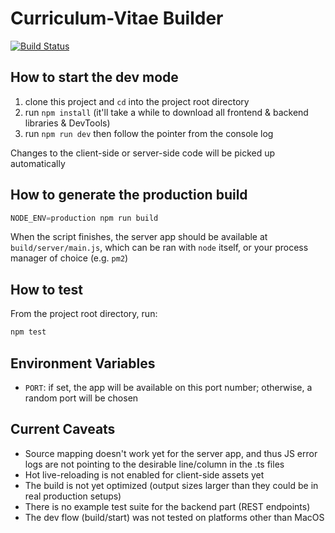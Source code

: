 # Curriculum-Vitae Builder

[![Build Status](https://travis-ci.com/dklabco/curriculum-vitae-builder.svg?branch=master)](https://travis-ci.com/dklabco/curriculum-vitae-builder)

## How to start the dev mode

1. clone this project and `cd` into the project root directory
2. run `npm install` (it'll take a while to download all frontend & backend libraries & DevTools)
3. run `npm run dev` then follow the pointer from the console log

Changes to the client-side or server-side code will be picked up automatically

## How to generate the production build

```javascript
NODE_ENV=production npm run build
```

When the script finishes, the server app should be available at `build/server/main.js`, which can be ran with `node` itself, or your process manager of choice (e.g. `pm2`)

## How to test

From the project root directory, run:
```bash
npm test
```

## Environment Variables

- `PORT`: if set, the app will be available on this port number; otherwise, a random port will be chosen

## Current Caveats

- Source mapping doesn't work yet for the server app, and thus JS error logs are not pointing to the desirable line/column in the .ts files
- Hot live-reloading is not enabled for client-side assets yet
- The build is not yet optimized (output sizes larger than they could be in real production setups)
- There is no example test suite for the backend part (REST endpoints)
- The dev flow (build/start) was not tested on platforms other than MacOS
